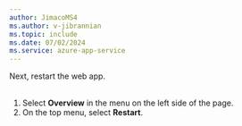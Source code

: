 ```yaml
---
author: JimacoMS4
ms.author: v-jibrannian
ms.topic: include
ms.date: 07/02/2024
ms.service: azure-app-service
---
```

Next, restart the web app.<br>
<br>
1. Select **Overview** in the menu on the left side of the page.
1. On the top menu, select **Restart**.

